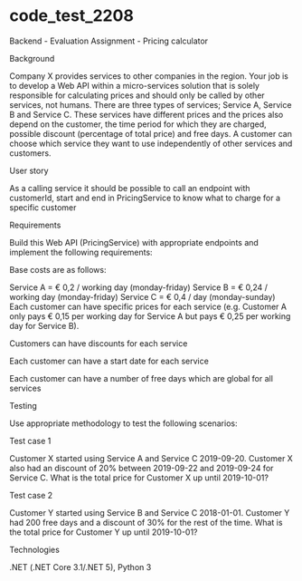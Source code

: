 # code_test_2208

Backend - Evaluation Assignment - Pricing calculator

Background

Company X provides services to other companies in the region. Your job is to develop a Web API within a micro-services solution that is solely responsible for calculating prices and should only be called by other services, not humans. There are three types of services; Service A, Service B and Service C. These services have different prices and the prices also depend on the customer, the time period for which they are charged, possible discount (percentage of total price) and free days. A customer can choose which service they want to use independently of other services and customers.

User story

As a calling service it should be possible to call an endpoint with customerId, start and end in PricingService to know what to charge for a specific customer

Requirements

Build this Web API (PricingService) with appropriate endpoints and implement the following requirements:

Base costs are as follows:

Service A = € 0,2 / working day (monday-friday)
Service B = € 0,24 / working day (monday-friday)
Service C = € 0,4 / day (monday-sunday)
Each customer can have specific prices for each service (e.g. Customer A only pays € 0,15 per working day for Service A but pays € 0,25 per working day for Service B).

Customers can have discounts for each service

Each customer can have a start date for each service

Each customer can have a number of free days which are global for all services

Testing

Use appropriate methodology to test the following scenarios:

Test case 1

Customer X started using Service A and Service C 2019-09-20. Customer X also had an discount of 20% between 2019-09-22 and 2019-09-24 for Service C. What is the total price for Customer X up until 2019-10-01?

Test case 2

Customer Y started using Service B and Service C 2018-01-01. Customer Y had 200 free days and a discount of 30% for the rest of the time. What is the total price for Customer Y up until 2019-10-01?

Technologies

.NET (.NET Core 3.1/.NET 5), Python 3
